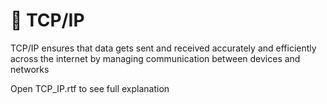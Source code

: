 # 🔶 TCP/IP

TCP/IP ensures that data gets sent and received accurately and efficiently across the internet by managing communication between devices and networks

Open TCP_IP.rtf to see full explanation
